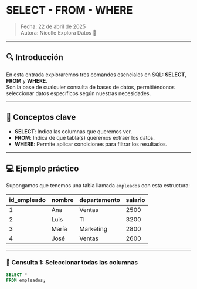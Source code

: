 # SELECT - FROM - WHERE

> Fecha: 22 de abril de 2025  
> Autora: Nicolle Explora Datos 🦋

---

## 🔍 Introducción

En esta entrada exploraremos tres comandos esenciales en SQL: **SELECT**, **FROM** y **WHERE**.  
Son la base de cualquier consulta de bases de datos, permitiéndonos seleccionar datos específicos según nuestras necesidades.

---

## 📘 Conceptos clave

- **SELECT**: Indica las columnas que queremos ver.
- **FROM**: Indica de qué tabla(s) queremos extraer los datos.
- **WHERE**: Permite aplicar condiciones para filtrar los resultados.

---

## 💻 Ejemplo práctico

Supongamos que tenemos una tabla llamada `empleados` con esta estructura:

| id_empleado | nombre   | departamento | salario |
|-------------|----------|--------------|---------|
| 1           | Ana      | Ventas       | 2500    |
| 2           | Luis     | TI           | 3200    |
| 3           | María    | Marketing    | 2800    |
| 4           | José     | Ventas       | 2600    |

---

### 🔹 Consulta 1: Seleccionar todas las columnas

```sql
SELECT * 
FROM empleados;
